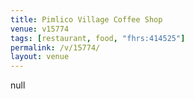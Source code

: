 ```yaml
---
title: Pimlico Village Coffee Shop
venue: v15774
tags: [restaurant, food, "fhrs:414525"]
permalink: /v/15774/
layout: venue
---
```

null